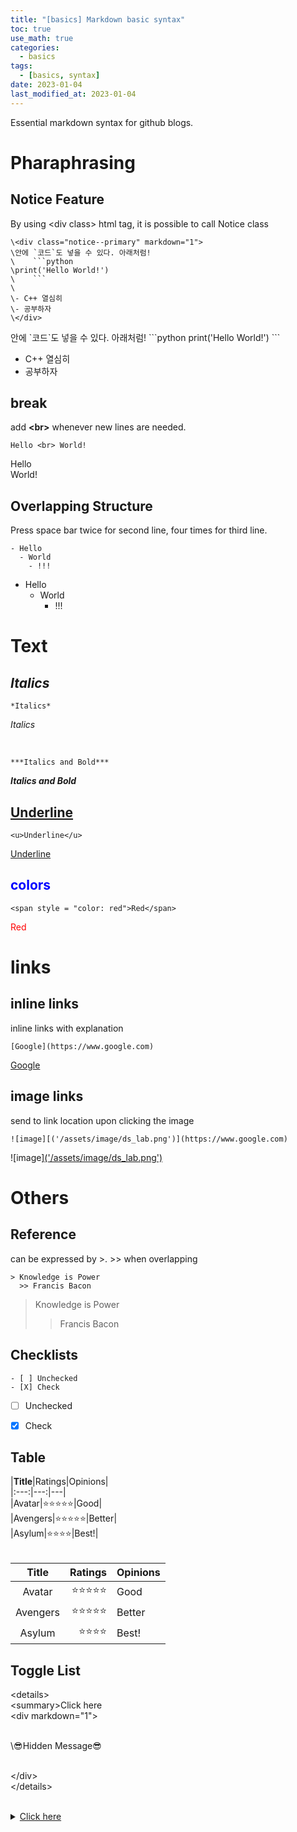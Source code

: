 ```yaml
---
title: "[basics] Markdown basic syntax"
toc: true
use_math: true
categories:
  - basics
tags:
  - [basics, syntax]
date: 2023-01-04
last_modified_at: 2023-01-04
---
```


Essential markdown syntax for github blogs.

# Pharaphrasing

## Notice Feature
By using \<div class> html tag, it is possible to call Notice class

```
\<div class="notice--primary" markdown="1">
\안에 `코드`도 넣을 수 있다. 아래처럼!
\    ```python
\print('Hello World!')
\    ``` 
\
\- C++ 열심히
\- 공부하자
\</div>
```

<div class="notice--primary" markdown="1">
안에 `코드`도 넣을 수 있다. 아래처럼!
    ```python
print('Hello World!')
    ``` 

- C++ 열심히
- 공부하자
</div>

## break
add **\<br>** whenever new lines are needed.

```
Hello <br> World!
```
Hello <br> World!

## Overlapping Structure
Press space bar twice for second line, four times for third line.

```
- Hello
  - World
    - !!!
```

- Hello
  - World
    - !!!

# Text

## *Italics*

```
*Italics*
```
*Italics*

<br>

```
***Italics and Bold***
```

***Italics and Bold***

## <u>Underline</u>

```
<u>Underline</u>
```
<u>Underline</u>

## <span style = "color: blue">colors</span>

```
<span style = "color: red">Red</span>
```

<span style = "color: red">Red</span>

# links
## inline links
inline links with explanation

```
[Google](https://www.google.com)
```

[Google](https://www.google.com)

## image links
send to link location upon clicking the image

```
![image][('/assets/image/ds_lab.png')](https://www.google.com)
```

![image][('/assets/image/ds_lab.png')](https://www.google.com)


# Others

## Reference
can be expressed by \>. \>> when overlapping

```
> Knowledge is Power
  >> Francis Bacon
```

> Knowledge is Power
  >> Francis Bacon

## Checklists

```
- [ ] Unchecked
- [X] Check
```

- [ ] Unchecked
- [X] Check


## Table

\|**Title**|Ratings|Opinions|<br>
\|:---:|---:|---|<br>
\|Avatar|⭐⭐⭐⭐⭐|Good|<br>
\|Avengers|⭐⭐⭐⭐⭐|Better|<br>
\|Asylum|⭐⭐⭐⭐|Best!|<br><br>

|**Title**|Ratings|Opinions|
|:---:|---:|---|
|Avatar|⭐⭐⭐⭐⭐|Good|
|Avengers|⭐⭐⭐⭐⭐|Better|
|Asylum|⭐⭐⭐⭐|Best!|

## Toggle List

\<details><br>
\<summary>Click here</summary><br>
\<div markdown="1"><br><br>

\😎Hidden Message😎<br><br>

\</div><br>
\</details><br><br>

<details>
<summary><u>Click here</u></summary>
<div markdown="1">       

😎Hidden Message😎

</div>
</details>

